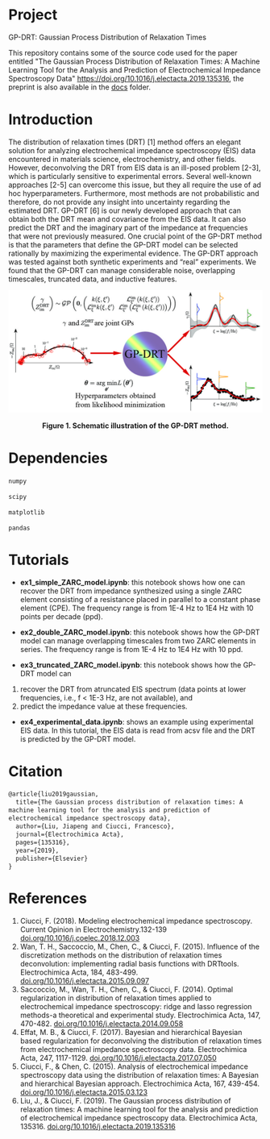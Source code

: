 # Project
GP-DRT: Gaussian Process Distribution of Relaxation Times

This repository contains some of the source code used for the paper entitled
"The Gaussian Process Distribution of Relaxation Times: A Machine Learning Tool for the Analysis and Prediction of Electrochemical Impedance Spectroscopy Data" 
<u>https://doi.org/10.1016/j.electacta.2019.135316</u>, the preprint is also available in the [docs](docs) folder.


# Introduction
The distribution of relaxation times (DRT) [1] method offers an elegant solution for analyzing electrochemical impedance spectroscopy (EIS) data encountered in materials science, electrochemistry, and other fields. However, deconvolving the DRT from EIS data is an ill-posed problem [2-3], which is particularly sensitive to experimental errors. Several well-known approaches [2-5] can overcome this issue, but they all require the use of ad hoc hyperparameters. Furthermore, most methods are not probabilistic and therefore, do not provide any insight into uncertainty regarding the estimated DRT. GP-DRT [6] is our newly developed approach that can obtain both the DRT mean and covariance from the EIS data. It can also predict the DRT and the imaginary part of the impedance at frequencies that were not previously measured. One crucial point of the GP-DRT method is that the parameters that define the GP-DRT model can be selected rationally by maximizing the experimental evidence. The GP-DRT approach was tested against both synthetic experiments and “real” experiments. We found that the GP-DRT can manage considerable noise, overlapping timescales, truncated data, and inductive features.

![GraphModel diagram](resources/Fig_1.jpg)
<div align='center'><strong>Figure 1. Schematic illustration of the GP-DRT method.</strong></div>

# Dependencies
`numpy`

`scipy`
 
`matplotlib`

`pandas`

# Tutorials

* **ex1_simple_ZARC_model.ipynb**: this notebook shows how one can recover the DRT from impedance synthesized using a single ZARC element consisting of a resistance placed in parallel to a constant phase element (CPE). 
The frequency range is from 1E-4 Hz to 1E4 Hz with 10 points per decade (ppd).

* **ex2_double_ZARC_model.ipynb**: this notebook shows how the GP-DRT model can manage overlapping timescales from two ZARC elements in series. 
The frequency range is from 1E-4 Hz to 1E4 Hz with 10 ppd.

* **ex3_truncated_ZARC_model.ipynb**: this notebook shows how the GP-DRT model can 
1) recover the DRT from atruncated EIS spectrum (data points at lower frequencies, i.e., f < 1E-3 Hz, are not available), and 
2) predict the impedance value at these frequencies.

* **ex4_experimental_data.ipynb**: shows an example using experimental EIS data. In this tutorial, the EIS data is read from acsv file and the DRT is predicted by the GP-DRT model.

# Citation

```
@article{liu2019gaussian,
  title={The Gaussian process distribution of relaxation times: A machine learning tool for the analysis and prediction of electrochemical impedance spectroscopy data},
  author={Liu, Jiapeng and Ciucci, Francesco},
  journal={Electrochimica Acta},
  pages={135316},
  year={2019},
  publisher={Elsevier}
}
```

# References
1. Ciucci, F. (2018). Modeling electrochemical impedance spectroscopy. Current Opinion in Electrochemistry.132-139 [doi.org/10.1016/j.coelec.2018.12.003](https://doi.org/10.1016/j.coelec.2018.12.003)
2. Wan, T. H., Saccoccio, M., Chen, C., & Ciucci, F. (2015). Influence of the discretization methods on the distribution of relaxation times deconvolution: implementing radial basis functions with DRTtools. Electrochimica Acta, 184, 483-499. [doi.org/10.1016/j.electacta.2015.09.097](https://doi.org/10.1016/j.electacta.2015.09.097)
3. Saccoccio, M., Wan, T. H., Chen, C., & Ciucci, F. (2014). Optimal regularization in distribution of relaxation times applied to electrochemical impedance spectroscopy: ridge and lasso regression methods-a theoretical and experimental study. Electrochimica Acta, 147, 470-482. [doi.org/10.1016/j.electacta.2014.09.058](https://doi.org/10.1016/j.electacta.2014.09.058)
4. Effat, M. B., & Ciucci, F. (2017). Bayesian and hierarchical Bayesian based regularization for deconvolving the distribution of relaxation times from electrochemical impedance spectroscopy data. Electrochimica Acta, 247, 1117-1129. [doi.org/10.1016/j.electacta.2017.07.050](https://doi.org/10.1016/j.electacta.2017.07.050)
5. Ciucci, F., & Chen, C. (2015). Analysis of electrochemical impedance spectroscopy data using the distribution of relaxation times: A Bayesian and hierarchical Bayesian approach. Electrochimica Acta, 167, 439-454. [doi.org/10.1016/j.electacta.2015.03.123](https://doi.org/10.1016/j.electacta.2015.03.123)
6. Liu, J., & Ciucci, F. (2019). The Gaussian process distribution of relaxation times: A machine learning tool for the analysis and prediction of electrochemical impedance spectroscopy data. Electrochimica Acta, 135316. [doi.org/10.1016/j.electacta.2019.135316](https://doi.org/10.1016/j.electacta.2019.135316)
